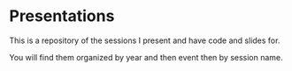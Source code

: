 # Presentations

This is a repository of the sessions I present and have code and slides for.

You will find them organized by year and then event then by session name.
